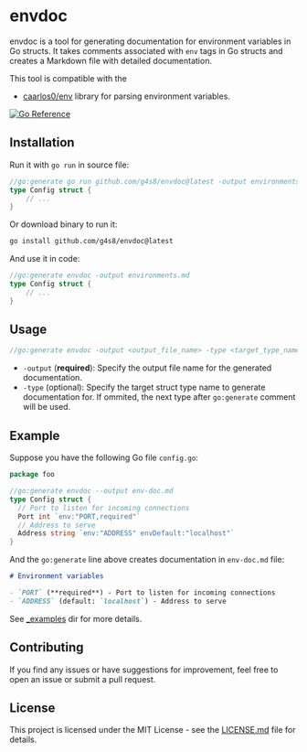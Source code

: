 # envdoc

envdoc is a tool for generating documentation for environment variables in Go structs.
It takes comments associated with `env` tags in Go structs and creates a Markdown file with detailed documentation.

This tool is compatible with the
- [caarlos0/env](https://github.com/caarlos0/env) library for parsing environment variables.

[![Go Reference](https://pkg.go.dev/badge/github.com/g4s8/envdoc.svg)](https://pkg.go.dev/github.com/g4s8/envdoc)

## Installation

Run it with `go run` in source file:
```go
//go:generate go run github.com/g4s8/envdoc@latest -output environments.md -type Config
type Config struct {
    // ...
}
```

Or download binary to run it:
```bash
go install github.com/g4s8/envdoc@latest
```

And use it in code:

```go
//go:generate envdoc -output environments.md
type Config struct {
    // ...
}
```

## Usage

```go
//go:generate envdoc -output <output_file_name> -type <target_type_name> 
```

 * `-output` (**required**): Specify the output file name for the generated documentation.
 * `-type` (optional): Specify the target struct type name to generate documentation for.
 If ommited, the next type after `go:generate` comment will be used.

## Example

Suppose you have the following Go file `config.go`:

```go
package foo

//go:generate envdoc --output env-doc.md
type Config struct {
  // Port to listen for incoming connections
  Port int `env:"PORT,required"`
  // Address to serve
  Address string `env:"ADDRESS" envDefault:"localhost"`
}
```

And the `go:generate` line above creates documentation in `env-doc.md` file:

```md
# Environment variables

- `PORT` (**required**) - Port to listen for incoming connections
- `ADDRESS` (default: `localhost`) - Address to serve
```

See [_examples](/_examples/) dir for more details.

## Contributing

If you find any issues or have suggestions for improvement, feel free to open an issue or submit a pull request.

## License

This project is licensed under the MIT License - see the [LICENSE.md](/LICENSE.md) file for details.
